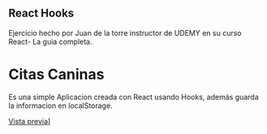 
##  React Hooks

Ejercicio hecho por Juan de la torre instructor de UDEMY en su curso React- La guia completa.

# Citas Caninas

Es una simple Aplicacion creada con React usando Hooks, además guarda la informacion en localStorage.

[Vista previa](https://lh3.googleusercontent.com/QSlrNxAA_bALqK1KIlxa3TIruOWsKKwEMbyNE8svRsaNBoJ8eAe4u56Z0qal-4Icfl4C3tGEtROa0MMoNtaDfcw_-0qI3BjI-qUGESGcdALYCFKwxXkRT5xdWt_8BG6Ra4B0eeRa8q5uXwyAZQ1BJFCgYeqEFJIZbWw1MPP6I-CkjK6065yETh2umL1dbYEp8eee54Z9swpqMSQz2TlKPjab77Y-R8r471OAcb3ZiTqt0mWf883Xvy-BptDXiRjC4tbXkTBkd90Ic3GkYAiDc3HndfKEYGfMUorFM6aXtA-QfDVQKJ96ssOafTBQHhqQq6WDffRrfAdSpC7tiusFa_1VWXfh0krKEd4TSKPrs1zOEP0ZHdCvnuynsl9AnFK_v8FpijlJ3b4DbYskeOSDW5OkNEwOZ-KveBnQuViG1aPkSfZc31BwLCThmHYcco7V9dw1MkVIjkuMJQ-VdfmF2gCZ8uRgXr7jvXp8yQWxKjXYp6ZqjqFC93pIZKWi_hUC1Rvzas6LlL07aiAofhq3_kgfzspn84qA4hR_kjnN45gIoC80Lkxq4b5HmoroZMoY42jW_8ydo4LmWJv4362s0EIj2_rLl22zOQpSTJm3UsdmdSu7e_4IVKImslOakaYTO-NEmYnUWJJ_d85tqRXk0oplXg5sxeoGOvznQHhi09RZUQ-GIsI69c7i2kNlvnme8wze0LeoIK87gpWEwTQUsNuhlYn0Fz0kee5Sg-xuZrPpQFxb=w1168-h657-no)]

